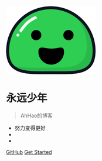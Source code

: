 <!-- _coverpage.md -->

![logo](_media/icon.svg)

# 永远少年

> AhHao的博客

- 努力变得更好
- 
- 

[GitHub](https://github.com/FY-AhHao/FY-AhHao.github.io)
[Get Started](README.md)